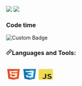 
<div>
  <img paddin-right="2px" height="100em" src="https://github-readme-stats.vercel.app/api?username=UmSecundario&show_icons=true&theme=cobalt"/>
  <img height="100em" src="https://github-readme-stats.vercel.app/api/top-langs/?username=UmSecundario&layout=compact&theme=cobalt"/>
</div>
 
 <div>
  
  <h3>Code time</h3>
  <img href="https://codetime.dev" alt="Custom Badge" src="https://img.shields.io/endpoint?style=flat&url=https%3A%2F%2Fapi.codetime.dev%2Fshield%3Fid%3D24277%26project%3D%26in=0">
 
  </div>
  
  <h3 align="left" dir="auto"><a id="user-content-languages-and-tools" class="anchor" aria-hidden="true" href="#languages-and-tools"><svg class="octicon octicon-link" viewBox="0 0 16 16" version="1.1" width="16" height="16" aria-hidden="true"><path fill-rule="evenodd" d="M7.775 3.275a.75.75 0 001.06 1.06l1.25-1.25a2 2 0 112.83 2.83l-2.5 2.5a2 2 0 01-2.83 0 .75.75 0 00-1.06 1.06 3.5 3.5 0 004.95 0l2.5-2.5a3.5 3.5 0 00-4.95-4.95l-1.25 1.25zm-4.69 9.64a2 2 0 010-2.83l2.5-2.5a2 2 0 012.83 0 .75.75 0 001.06-1.06 3.5 3.5 0 00-4.95 0l-2.5 2.5a3.5 3.5 0 004.95 4.95l1.25-1.25a.75.75 0 00-1.06-1.06l-1.25 1.25a2 2 0 01-2.83 0z"></path></svg></a>Languages and Tools:</h3>

<div style="display: inline_block"><br>
  <a href="https://www.w3schools.com/html/default.asp"><img align="center" alt="Rafa-HTML" height="30" width="40" src="https://raw.githubusercontent.com/devicons/devicon/master/icons/html5/html5-original.svg"></a>
  <a href="https://www.w3schools.com/css/default.asp"><img align="center" alt="Rafa-CSS" height="30" width="40" src="https://raw.githubusercontent.com/devicons/devicon/master/icons/css3/css3-original.svg"></a>
  <a href="https://developer.mozilla.org/en-US/docs/Web/JavaScript" rel="nofollow"> <img align="center" alt="javascript" width="40" height="30" src="https://raw.githubusercontent.com/devicons/devicon/master/icons/javascript/javascript-original.svg"> </a>
</div>

